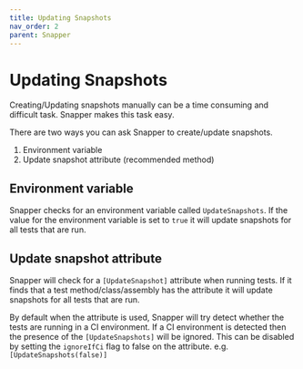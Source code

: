 ```yaml
---
title: Updating Snapshots
nav_order: 2
parent: Snapper
---
```

# Updating Snapshots

Creating/Updating snapshots manually can be a time consuming and difficult task. Snapper makes this task easy.

There are two ways you can ask Snapper to create/update snapshots.

1. Environment variable
2. Update snapshot attribute (recommended method)

## Environment variable
Snapper checks for an environment variable called `UpdateSnapshots`. If the value for the environment variable is set to `true` it will update snapshots for all tests that are run.

## Update snapshot attribute
Snapper will check for a `[UpdateSnapshot]` attribute when running tests. If it finds that a test method/class/assembly has the attribute it will update snapshots for all tests that are run.

By default when the attribute is used, Snapper will try detect whether the tests are running in a CI environment. If a CI environment is detected then the presence of the `[UpdateSnapshots]` will be ignored.
This can be disabled by setting the `ignoreIfCi` flag to false on the attribute. e.g. `[UpdateSnapshots(false)]`